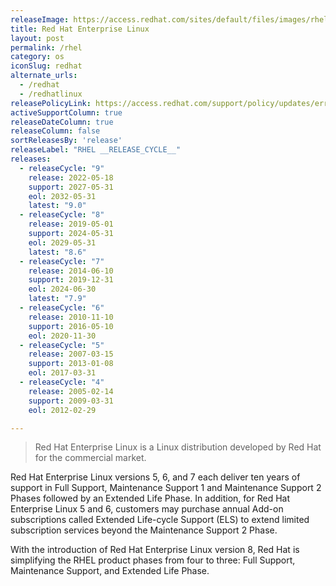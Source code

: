```yaml
---
releaseImage: https://access.redhat.com/sites/default/files/images/rhel_8_life_cycle_8_0919_phases_v2.png
title: Red Hat Enterprise Linux
layout: post
permalink: /rhel
category: os
iconSlug: redhat
alternate_urls:
  - /redhat
  - /redhatlinux
releasePolicyLink: https://access.redhat.com/support/policy/updates/errata
activeSupportColumn: true
releaseDateColumn: true
releaseColumn: false
sortReleasesBy: 'release'
releaseLabel: "RHEL __RELEASE_CYCLE__"
releases:
  - releaseCycle: "9"
    release: 2022-05-18
    support: 2027-05-31
    eol: 2032-05-31
    latest: "9.0"
  - releaseCycle: "8"
    release: 2019-05-01
    support: 2024-05-31
    eol: 2029-05-31
    latest: "8.6"
  - releaseCycle: "7"
    release: 2014-06-10
    support: 2019-12-31
    eol: 2024-06-30
    latest: "7.9"
  - releaseCycle: "6"
    release: 2010-11-10
    support: 2016-05-10
    eol: 2020-11-30
  - releaseCycle: "5"
    release: 2007-03-15
    support: 2013-01-08
    eol: 2017-03-31
  - releaseCycle: "4"
    release: 2005-02-14
    support: 2009-03-31
    eol: 2012-02-29

---
```


> Red Hat Enterprise Linux is a Linux distribution developed by Red Hat for the commercial market.

Red Hat Enterprise Linux versions 5, 6, and 7 each deliver ten years of support in Full Support, Maintenance Support 1 and Maintenance Support 2 Phases followed by an Extended Life Phase. In addition, for Red Hat Enterprise Linux 5 and 6, customers may purchase annual Add-on subscriptions called Extended Life-cycle Support (ELS) to extend limited subscription services beyond the Maintenance Support 2 Phase.

With the introduction of Red Hat Enterprise Linux version 8, Red Hat is simplifying the RHEL product phases from four to three: Full Support, Maintenance Support, and Extended Life Phase.
